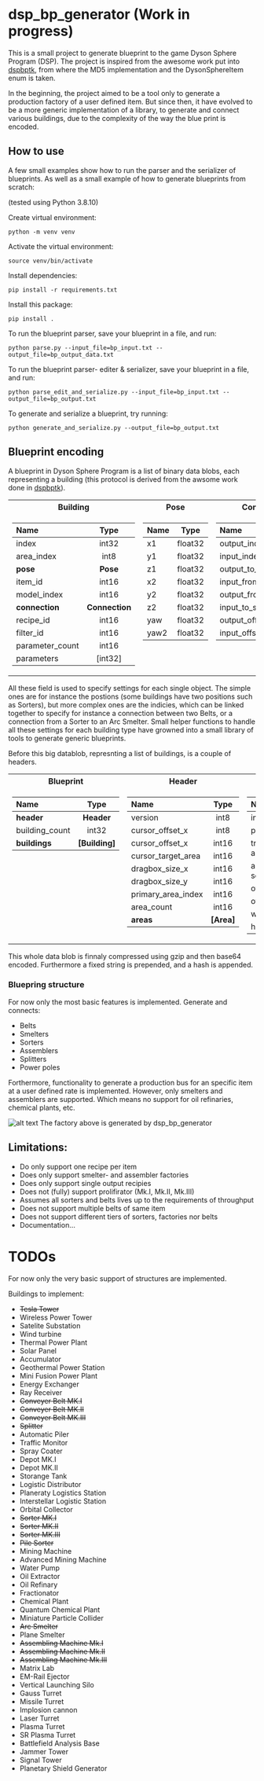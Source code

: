# dsp_bp_generator (Work in progress)

This is a small project to generate blueprint to the game Dyson Sphere Program (DSP).
The project is inspired from the awesome work put into [dspbptk](https://github.com/johndoe31415/dspbptk), from where the MD5 implementation and the DysonSphereItem enum is taken.

In the beginning, the project aimed to be a tool only to generate a production factory of a user defined item. But since then, it have evolved to be a more generic implementation of a library, to generate and connect various buildings, due to the complexity of the way the blue print is encoded.

## How to use

A few small examples show how to run the parser and the serializer of blueprints. As well as a small example of how to generate blueprints from scratch:

(tested using Python 3.8.10)

Create virtual environment:
```
python -m venv venv
```

Activate the virtual environment:
```
source venv/bin/activate
```

Install dependencies:
```
pip install -r requirements.txt
```

Install this package:
```
pip install .
```

To run the blueprint parser, save your blueprint in a file, and run: 
```
python parse.py --input_file=bp_input.txt --output_file=bp_output_data.txt
```

To run the blueprint parser- editer & serializer, save your blueprint in a file, and run:
```
python parse_edit_and_serialize.py --input_file=bp_input.txt --output_file=bp_output.txt
```

To generate and serialize a blueprint, try running:
```
python generate_and_serialize.py --output_file=bp_output.txt
```

## Blueprint encoding

A blueprint in Dyson Sphere Program is a list of binary data blobs, each representing a building (this protocol is derived from the awsome work done in [dspbptk](https://github.com/johndoe31415/dspbptk)).

<table>
<tr><th> Building </th><th> Pose </th><th> Connection </th></tr>
<tr><td valign="top">

| Name             | Type          |
|:---------------- |:-------------:|
| index            | int32         |
| area_index       | int8          |
| <b>pose          | <b>Pose       |
| item_id          | int16         |
| model_index      | int16         |
| <b>connection    | <b>Connection |
| recipe_id        | int16         |
| filter_id        | int16         |
| parameter_count  | int16         |
| parameters       | [int32]       |

</td><td valign="top">

| Name             | Type    |
|:---------------- |:-------:|
| x1               | float32 |
| y1               | float32 |
| z1               | float32 |
| x2               | float32 |
| y2               | float32 |
| z2               | float32 |
| yaw              | float32 |
| yaw2             | float32 |

</td><td valign="top">

| Name             | Type    |
|:---------------- |:-------:|
| output_index     | int32   |
| input_index      | int32   |
| output_to_slot   | int8    |
| input_from_slot  | int8    |
| output_from_slot | int8    |
| input_to_slot    | int8    |
| output_offset    | int8    |
| input_offset     | int8    |

</td></tr> </table>

All these field is used to specify settings for each single object. The simple ones are for instance the postions (some buildings have two positions such as Sorters), but more complex ones are the indicies, which can be linked together to specify for instance a connection between two Belts, or a connection from a Sorter to an Arc Smelter.
Small helper functions to handle all these settings for each building type have growned into a small library of tools to generate generic blueprints.

Before this big datablob, represnting a list of buildings, is a couple of headers.

<table>
<tr><th> Blueprint </th><th> Header </th><th> Area </th></tr>
<tr><td valign="top">

| Name             | Type          |
|:---------------- |:-------------:|
| <b>header        | <b>Header     |
| building_count   | int32         |
| <b>buildings     | <b>[Building] |

</td><td valign="top">

| Name               | Type      |
|:------------------ |:---------:|
| version            | int8      |
| cursor_offset_x    | int8      |
| cursor_offset_x    | int16     |
| cursor_target_area | int16     |
| dragbox_size_x     | int16     |
| dragbox_size_y     | int16     |
| primary_area_index | int16     |
| area_count         | int16     |
| <b>areas           | <b>[Area] |

</td><td valign="top">

| Name          | Type  |
|:------------- |:-----:|
| index         | int8  |
| parent_index  | int8  |
| tropic anchor | int16 |
| area segments | int16 |
| offset x      | int16 |
| offset y      | int16 |
| width         | int16 |
| height        | int16 |

</td></tr> </table>

This whole data blob is finnaly compressed using gzip and then base64 encoded.
Furthermore a fixed string is prepended, and a hash is appended.

### Bluepring structure

For now only the most basic features is implemented.
Generate and connects:
 - Belts
 - Smelters
 - Sorters
 - Assemblers
 - Splitters
 - Power poles

Forthermore, functionality to generate a production bus for an specific item at a user defined rate is implemented. However, only smelters and assemblers are supported. Which means no support for oil refinaries, chemical plants, etc.

![alt text](https://github.com/RasmusStagsted/dsp_bp_generator/blob/main/screenshot.png?raw=true)
The factory above is generated by dsp_bp_generator

## Limitations:
 - Do only support one recipe per item
 - Does only support smelter- and assembler factories
 - Does only support single output recipies
 - Does not (fully) support prolifirator (Mk.I, Mk.II, Mk.III)
 - Assumes all sorters and belts lives up to the requirements of throughput
 - Does not support multiple belts of same item
 - Does not support different tiers of sorters, factories nor belts
 - Documentation...

# TODOs
For now only the very basic support of structures are implemented.

Buildings to implement:
 * ~~Tesla Tower~~
 * Wireless Power Tower
 * Satelite Substation
 * Wind turbine
 * Thermal Power Plant
 * Solar Panel
 * Accumulator
 * Geothermal Power Station
 * Mini Fusion Power Plant
 * Energy Exchanger
 * Ray Receiver
 * ~~Conveyer Belt MK.I~~
 * ~~Conveyer Belt MK.II~~
 * ~~Conveyer Belt MK.III~~
 * ~~Splitter~~
 * Automatic Piler
 * Traffic Monitor
 * Spray Coater
 * Depot MK.I
 * Depot MK.II
 * Storange Tank
 * Logistic Distributor
 * Planeraty Logistics Station
 * Interstellar Logistic Station
 * Orbital Collector
 * ~~Sorter MK.I~~
 * ~~Sorter MK.II~~
 * ~~Sorter MK.III~~
 * ~~Pile Sorter~~
 * Mining Machine
 * Advanced Mining Machine
 * Water Pump
 * Oil Extractor
 * Oil Refinary
 * Fractionator
 * Chemical Plant
 * Quantum Chemical Plant
 * Miniature Particle Collider
 * ~~Arc Smelter~~
 * Plane Smelter
 * ~~Assembling Machine Mk.I~~
 * ~~Assembling Machine Mk.II~~
 * ~~Assembling Machine Mk.III~~
 * Matrix Lab
 * EM-Rail Ejector
 * Vertical Launching Silo
 * Gauss Turret
 * Missile Turret
 * Implosion cannon
 * Laser Turret
 * Plasma Turret
 * SR Plasma Turret
 * Battlefield Analysis Base
 * Jammer Tower
 * Signal Tower
 * Planetary Shield Generator